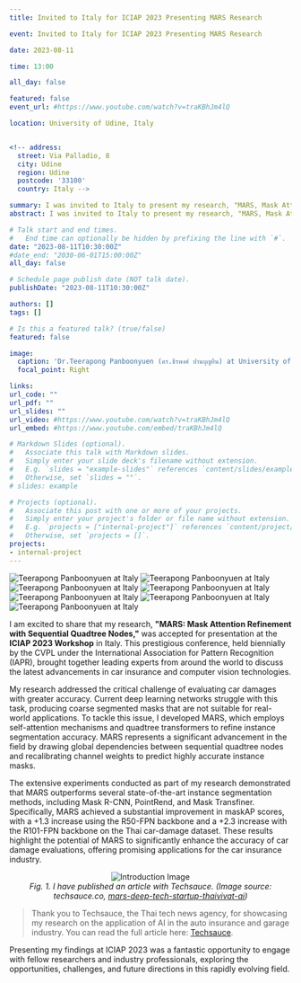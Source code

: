 ```yaml
---
title: Invited to Italy for ICIAP 2023 Presenting MARS Research

event: Invited to Italy for ICIAP 2023 Presenting MARS Research

date: 2023-08-11

time: 13:00

all_day: false

featured: false
event_url: #https://www.youtube.com/watch?v=traKBhJm4lQ

location: University of Udine, Italy


<!-- address:
  street: Via Palladio, 8
  city: Udine
  region: Udine
  postcode: '33100'
  country: Italy -->

summary: I was invited to Italy to present my research, "MARS, Mask Attention Refinement with Sequential Quadtree Nodes," at the ICIAP 2023 Workshop. This prestigious conference, organized biennially by CVPL under the International Association for Pattern Recognition (IAPR), will unite experts to discuss advancements in car insurance and computer vision. My research addresses the challenge of accurately evaluating car damages using MARS, which enhances instance segmentation through self-attention mechanisms and quadtree transformers.
abstract: I was invited to Italy to present my research, "MARS, Mask Attention Refinement with Sequential Quadtree Nodes," at the ICIAP 2023 Workshop. This prestigious conference, organized biennially by CVPL under the International Association for Pattern Recognition (IAPR), will unite experts to discuss advancements in car insurance and computer vision. My research addresses the challenge of accurately evaluating car damages using MARS, which enhances instance segmentation through self-attention mechanisms and quadtree transformers. Extensive experiments demonstrate that MARS outperforms state-of-the-art methods like Mask R-CNN, PointRend, and Mask Transfiner, significantly improving maskAP scores on the Thai car-damage dataset and offering promising applications for the car insurance industry.

# Talk start and end times.
#   End time can optionally be hidden by prefixing the line with `#`.
date: "2023-08-11T10:30:00Z"
#date_end: "2030-06-01T15:00:00Z"
all_day: false

# Schedule page publish date (NOT talk date).
publishDate: "2023-08-11T10:30:00Z"

authors: []
tags: []

# Is this a featured talk? (true/false)
featured: false

image:
  caption: 'Dr.Teerapong Panboonyuen (ดร.ธีรพงศ์ ปานบุญยืน) at University of Udine, Italy'
  focal_point: Right

links:
url_code: ""
url_pdf: ""
url_slides: ""
url_video: #https://www.youtube.com/watch?v=traKBhJm4lQ
url_embed: #https://www.youtube.com/embed/traKBhJm4lQ

# Markdown Slides (optional).
#   Associate this talk with Markdown slides.
#   Simply enter your slide deck's filename without extension.
#   E.g. `slides = "example-slides"` references `content/slides/example-slides.md`.
#   Otherwise, set `slides = ""`.
# slides: example

# Projects (optional).
#   Associate this post with one or more of your projects.
#   Simply enter your project's folder or file name without extension.
#   E.g. `projects = ["internal-project"]` references `content/project/deep-learning/index.md`.
#   Otherwise, set `projects = []`.
projects:
- internal-project
---
```

![Teerapong Panboonyuen at Italy](mars_italy_iciap0001.jpg)
![Teerapong Panboonyuen at Italy](mars_italy_iciap0002.jpg)
![Teerapong Panboonyuen at Italy](mars_italy_iciap0003.jpg)
![Teerapong Panboonyuen at Italy](mars_italy_iciap0004.jpg)
![Teerapong Panboonyuen at Italy](mars_italy_iciap0005.jpg)
![Teerapong Panboonyuen at Italy](mars_italy_iciap0006.jpg)
![Teerapong Panboonyuen at Italy](mars_italy_iciap0007.jpg)

I am excited to share that my research, **"MARS: Mask Attention Refinement with Sequential Quadtree Nodes,"** was accepted for presentation at the **ICIAP 2023 Workshop** in Italy. This prestigious conference, held biennially by the CVPL under the International Association for Pattern Recognition (IAPR), brought together leading experts from around the world to discuss the latest advancements in car insurance and computer vision technologies.

My research addressed the critical challenge of evaluating car damages with greater accuracy. Current deep learning networks struggle with this task, producing coarse segmented masks that are not suitable for real-world applications. To tackle this issue, I developed MARS, which employs self-attention mechanisms and quadtree transformers to refine instance segmentation accuracy. MARS represents a significant advancement in the field by drawing global dependencies between sequential quadtree nodes and recalibrating channel weights to predict highly accurate instance masks.

The extensive experiments conducted as part of my research demonstrated that MARS outperforms several state-of-the-art instance segmentation methods, including Mask R-CNN, PointRend, and Mask Transfiner. Specifically, MARS achieved a substantial improvement in maskAP scores, with a +1.3 increase using the R50-FPN backbone and a +2.3 increase with the R101-FPN backbone on the Thai car-damage dataset. These results highlight the potential of MARS to significantly enhance the accuracy of car damage evaluations, offering promising applications for the car insurance industry.

<!-- ![Teerapong Panboonyuen at Italy](mars_italy_iciap0008.jpg) -->
<div style="text-align: center;">
  <img src="mars_italy_iciap0008.jpg" alt="Introduction Image">
  <p style="font-style: italic; margin-top: 0px;">Fig. 1. I have published an article with Techsauce. (Image source: techsauce.co, <a href="https://techsauce.co/news/mars-deep-tech-startup-thaivivat-ai" target="_blank">mars-deep-tech-startup-thaivivat-ai</a>)</p>
</div>

> Thank you to Techsauce, the Thai tech news agency, for showcasing my research on the application of AI in the auto insurance and garage industry. You can read the full article here: [Techsauce](https://techsauce.co/news/mars-deep-tech-startup-thaivivat-ai).

Presenting my findings at ICIAP 2023 was a fantastic opportunity to engage with fellow researchers and industry professionals, exploring the opportunities, challenges, and future directions in this rapidly evolving field.